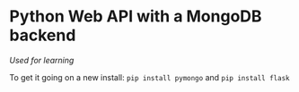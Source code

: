 # Python Web API with a MongoDB backend

*Used for learning*

To get it going on a new install:
`pip install pymongo` and `pip install flask`
